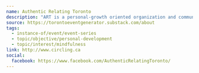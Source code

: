 ```yaml
---
name: Authentic Relating Toronto
description: "ART is a personal-growth oriented organization and community who's mindful practices and spaces often revolve around exploring someone else's world and speaking our truth in relationship with others."
source: https://torontoeventgenerator.substack.com/about
tags:
  - instance-of/event/event-series
  - topic/objective/personal-development
  - topic/interest/mindfulness
link: http://www.circling.ca
social:
  facebook: https://www.facebook.com/AuthenticRelatingToronto/
---
```


